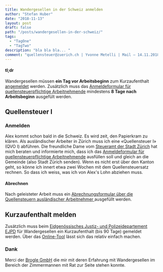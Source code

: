 ```yaml
---
title: Wandergesellen in der Schweiz anmelden
author: "Stefan Huber"
date: "2018-11-13"
layout: post
draft: false
path: "/posts/wandergesellen-in-der-schweiz/"
tags:
  - "TagOne"
  - "TagTwo"
description: "bla bla bla... "
comment: "quellensteuer@zuerich.ch | Yvonne Metelli | Mail – 14.11.2018 Tarifmitteilung Code A0N"
---
```



#### tl;dr
Wandergesellen müssen **ein Tag vor Arbeitsbeginn** zum Kurzaufenthalt [angemeldet](https://meweb.admin.ch/meldeverfahren/) werden. Zusätzlich muss das [Anmeldeformular für quellensteuerpflichtige Arbeitnehmende](https://www.steueramt.zh.ch/internet/finanzdirektion/ksta/de/spezialsteuern/quellensteuer/arbeitnehmende_arbeitgebende/formulare_merkblaetter.html) mindestens **8 Tage nach Arbeitsbeginn** ausgefült werden.

## Quellensteuer I
### Anmelden
Alex kommt schon bald in die Schweiz. Es wird zeit, den Papierkram zu klären. Als ausländischer Arbeiter in Zürich muss ich eine «Quellensteuer I» (QVO I) abführen. Die freundliche Dame vom [Steueramt der Stadt Zürich](https://www.stadt-zuerich.ch/fd/de/index/steuern/kontakt/quellensteuer_i.html) hat mich beraten und informierte mich, dass ich das [Anmeldeformular für quellensteuerpflichtige Arbeitnehmende](https://www.steueramt.zh.ch/internet/finanzdirektion/ksta/de/spezialsteuern/quellensteuer/arbeitnehmende_arbeitgebende/formulare_merkblaetter.html) ausfüllen soll und gleich an die Gemeinde (also Stadt Zürich senden). Wenn es nicht erst über den Kanton geht, so könne ich innert etwa zwei Wochen mit dem Quellensteuersatz rechnen. So dass ich weiss, was ich von Alex's Lohn abziehen muss.

#### Abrechnen
Nach geleisteter Arbeit muss ein [Abrechnungsformular über die Quellensteuern ausländischer Arbeitnehmer ](https://www.steueramt.zh.ch/internet/finanzdirektion/ksta/de/spezialsteuern/quellensteuer/arbeitnehmende_arbeitgebende/formulare_merkblaetter.html) ausgefüllt werden.

## Kurzaufenthalt melden
Zusätzlich muss beim [Eidgenössisches Justiz- und Polizeidepartement EJPD](https://www.ejpd.admin.ch/ejpd/de/home.html) für Wandergesellen ein Kurzaufenthalt (bis 90 Tage) gemeldet werden. Über das [Online-Tool](https://meweb.admin.ch/meldeverfahren/) lässt sich das relativ einfach machen.

### Dank
Merci der [Brogle GmbH](https://www.broglegmbh.ch/) die mir mit deren Erfahrung mit Wandergesellen im Bereich der Zimmermannen mit Rat zur Seite stehen konnte.
